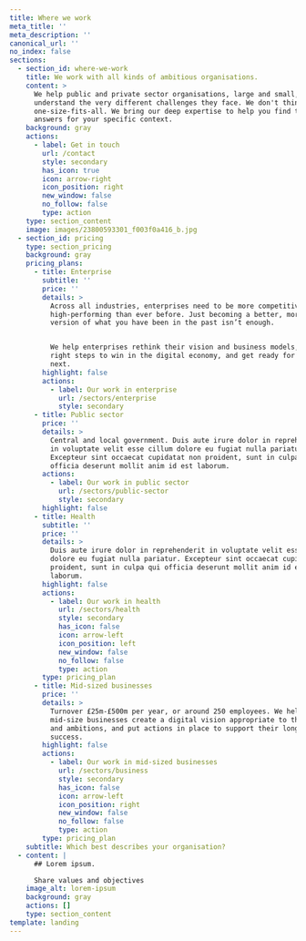 ```yaml
---
title: Where we work
meta_title: ''
meta_description: ''
canonical_url: ''
no_index: false
sections:
  - section_id: where-we-work
    title: We work with all kinds of ambitious organisations.
    content: >
      We help public and private sector organisations, large and small, and we
      understand the very different challenges they face. We don't think
      one-size-fits-all. We bring our deep expertise to help you find the right
      answers for your specific context.
    background: gray
    actions:
      - label: Get in touch
        url: /contact
        style: secondary
        has_icon: true
        icon: arrow-right
        icon_position: right
        new_window: false
        no_follow: false
        type: action
    type: section_content
    image: images/23800593301_f003f0a416_b.jpg
  - section_id: pricing
    type: section_pricing
    background: gray
    pricing_plans:
      - title: Enterprise
        subtitle: ''
        price: ''
        details: >
          Across all industries, enterprises need to be more competitive and
          high-performing than ever before. Just becoming a better, more digital
          version of what you have been in the past isn’t enough.


          We help enterprises rethink their vision and business models, take the
          right steps to win in the digital economy, and get ready for what's
          next.
        highlight: false
        actions:
          - label: Our work in enterprise
            url: /sectors/enterprise
            style: secondary
      - title: Public sector
        price: ''
        details: >
          Central and local government. Duis aute irure dolor in reprehenderit
          in voluptate velit esse cillum dolore eu fugiat nulla pariatur.
          Excepteur sint occaecat cupidatat non proident, sunt in culpa qui
          officia deserunt mollit anim id est laborum.
        actions:
          - label: Our work in public sector
            url: /sectors/public-sector
            style: secondary
        highlight: false
      - title: Health
        subtitle: ''
        price: ''
        details: >
          Duis aute irure dolor in reprehenderit in voluptate velit esse cillum
          dolore eu fugiat nulla pariatur. Excepteur sint occaecat cupidatat non
          proident, sunt in culpa qui officia deserunt mollit anim id est
          laborum.
        highlight: false
        actions:
          - label: Our work in health
            url: /sectors/health
            style: secondary
            has_icon: false
            icon: arrow-left
            icon_position: left
            new_window: false
            no_follow: false
            type: action
        type: pricing_plan
      - title: Mid-sized businesses
        price: ''
        details: >
          Turnover £25m-£500m per year, or around 250 employees. We help
          mid-size businesses create a digital vision appropriate to their size
          and ambitions, and put actions in place to support their long-term
          success.
        highlight: false
        actions:
          - label: Our work in mid-sized businesses
            url: /sectors/business
            style: secondary
            has_icon: false
            icon: arrow-left
            icon_position: right
            new_window: false
            no_follow: false
            type: action
        type: pricing_plan
    subtitle: Which best describes your organisation?
  - content: |
      ## Lorem ipsum.

      Share values and objectives
    image_alt: lorem-ipsum
    background: gray
    actions: []
    type: section_content
template: landing
---
```


